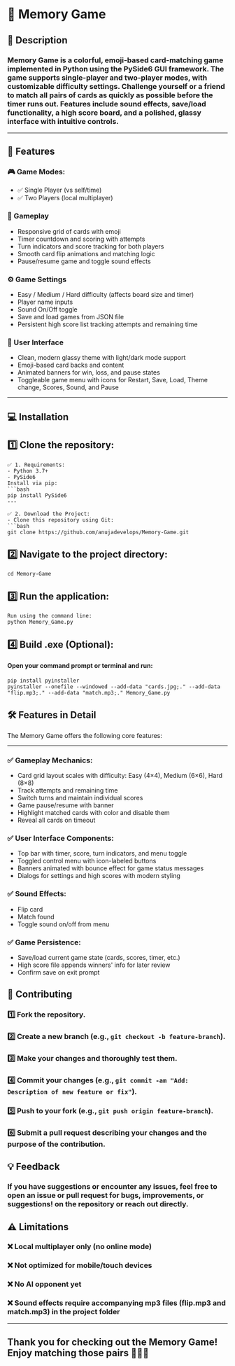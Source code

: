 # 🧠 Memory Game

## 📜 Description
### Memory Game is a colorful, emoji-based card-matching game implemented in Python using the PySide6 GUI framework. The game supports single-player and two-player modes, with customizable difficulty settings. Challenge yourself or a friend to match all pairs of cards as quickly as possible before the timer runs out. Features include sound effects, save/load functionality, a high score board, and a polished, glassy interface with intuitive controls.

---

## 🚀 Features
### 🎮 Game Modes:
- ✅ Single Player (vs self/time)
- ✅ Two Players (local multiplayer)
  
### 🎯 Gameplay
- Responsive grid of cards with emoji
- Timer countdown and scoring with attempts
- Turn indicators and score tracking for both players
- Smooth card flip animations and matching logic
- Pause/resume game and toggle sound effects

### ⚙️ Game Settings
- Easy / Medium / Hard difficulty (affects board size and timer)
- Player name inputs
- Sound On/Off toggle
- Save and load games from JSON file
- Persistent high score list tracking attempts and remaining time

### 🌈 User Interface
- Clean, modern glassy theme with light/dark mode support
- Emoji-based card backs and content
- Animated banners for win, loss, and pause states
- Toggleable game menu with icons for Restart, Save, Load, Theme change, Scores, Sound, and Pause

---

## 💻 Installation
## 1️⃣ Clone the repository:
```
✅ 1. Requirements:
- Python 3.7+
- PySide6
Install via pip:
```bash
pip install PySide6
---

✅ 2. Download the Project:
- Clone this repository using Git:
```bash
git clone https://github.com/anujadevelops/Memory-Game.git
```
## 2️⃣ Navigate to the project directory:
```
cd Memory-Game
```
## 3️⃣ Run the application:
```
Run using the command line:
python Memory_Game.py

```
## 4️⃣ Build .exe (Optional):
#### Open your command prompt or terminal and run:
```
pip install pyinstaller
pyinstaller --onefile --windowed --add-data "cards.jpg;." --add-data "flip.mp3;." --add-data "match.mp3;." Memory_Game.py
```

## 🛠️ Features in Detail
The Memory Game offers the following core features:

---
### ✅ Gameplay Mechanics:
- Card grid layout scales with difficulty: Easy (4×4), Medium (6×6), Hard (8×8)
- Track attempts and remaining time
- Switch turns and maintain individual scores
- Game pause/resume with banner
- Highlight matched cards with color and disable them
- Reveal all cards on timeout

### ✅ User Interface Components:
- Top bar with timer, score, turn indicators, and menu toggle
- Toggled control menu with icon-labeled buttons
- Banners animated with bounce effect for game status messages
- Dialogs for settings and high scores with modern styling
  
### ✅ Sound Effects:
- Flip card
- Match found
- Toggle sound on/off from menu

### ✅ Game Persistence:
- Save/load current game state (cards, scores, timer, etc.)
- High score file appends winners' info for later review
- Confirm save on exit prompt

## 🤝 Contributing
### 1️⃣ Fork the repository.
### 2️⃣ Create a new branch (e.g., `git checkout -b feature-branch`).
### 3️⃣ Make your changes and thoroughly test them.
### 4️⃣ Commit your changes (e.g., `git commit -am "Add: Description of new feature or fix"`).
### 5️⃣ Push to your fork (e.g., `git push origin feature-branch`).
### 6️⃣ Submit a pull request describing your changes and the purpose of the contribution.

## 💡 Feedback
### If you have suggestions or encounter any issues, feel free to open an issue or pull request for bugs, improvements, or suggestions! on the repository or reach out directly.

## ⚠️ Limitations
### ❌ Local multiplayer only (no online mode)
### ❌ Not optimized for mobile/touch devices
### ❌ No AI opponent yet
### ❌ Sound effects require accompanying mp3 files (flip.mp3 and match.mp3) in the project folder

---
## Thank you for checking out the Memory Game! Enjoy matching those pairs 🧠🎴🎉
